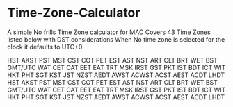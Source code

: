 # Time-Zone-Calculator
A simple No frills Time Zone calculator for MAC
Covers 43 Time Zones listed below with DST considerations
When No time zone is selected for the clock it defaults to UTC+0

HST
AKST
PST
MST
CST
COT
PET
EST
AST
NST
ART
CLT
BRT
WET
BST
GMT/UTC
WAT
CET
CAT
EET
EAT
TRT
MSK
IRST
GST
PKT
IST
BDT
ICT
WIT
HKT
PHT
SGT
KST
JST
NZST
AEDT
AWST
ACWST
ACST
AEST
ACDT
LHDT
HST
AKST
PST
MST
CST
COT
PET
EST
AST
NST
ART
CLT
BRT
WET
BST
GMT/UTC
WAT
CET
CAT
EET
EAT
TRT
MSK
IRST
GST
PKT
IST
BDT
ICT
WIT
HKT
PHT
SGT
KST
JST
NZST
AEDT
AWST
ACWST
ACST
AEST
ACDT
LHDT
	
